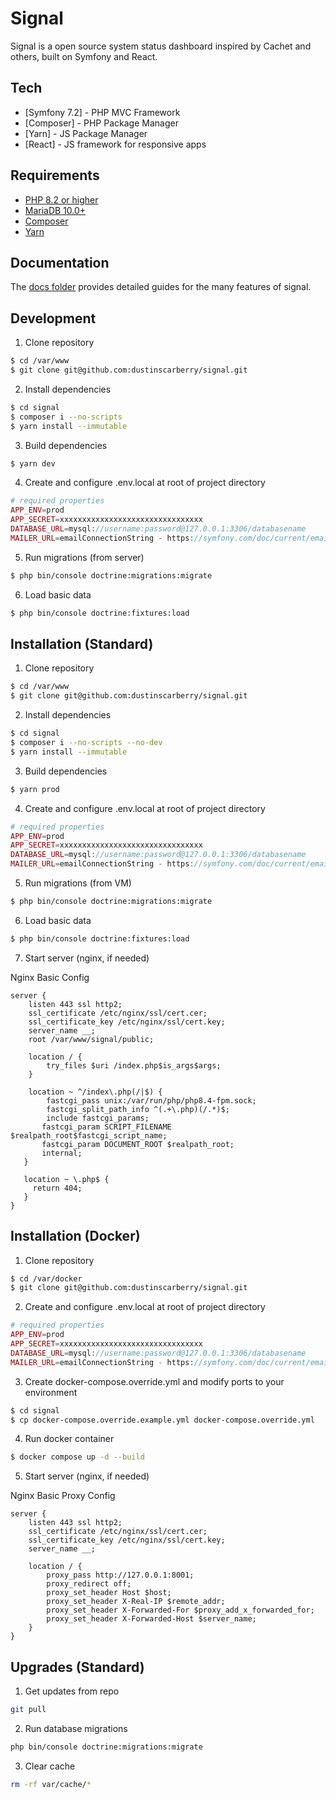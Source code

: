 # Signal

Signal is a open source system status dashboard inspired by Cachet and others, built on Symfony and React.

## Tech ##

* [Symfony 7.2] - PHP MVC Framework
* [Composer] - PHP Package Manager
* [Yarn] - JS Package Manager
* [React] - JS framework for responsive apps

## Requirements ##

* [PHP 8.2 or higher](https://www.php.net/)
* [MariaDB 10.0+](https://mariadb.org/)
* [Composer](https://getcomposer.org/)
* [Yarn](https://yarnpkg.com/)

## Documentation ##

The [docs folder](docs/) provides detailed guides for the many features of signal.

## Development

1. Clone repository

```sh
$ cd /var/www
$ git clone git@github.com:dustinscarberry/signal.git
```

2. Install dependencies

```sh
$ cd signal
$ composer i --no-scripts
$ yarn install --immutable
```

3. Build dependencies

```sh
$ yarn dev
```

4. Create and configure .env.local at root of project directory

```php
# required properties
APP_ENV=prod
APP_SECRET=xxxxxxxxxxxxxxxxxxxxxxxxxxxxxxxx
DATABASE_URL=mysql://username:password@127.0.0.1:3306/databasename
MAILER_URL=emailConnectionString - https://symfony.com/doc/current/email.html#configuration
```

5. Run migrations (from server)

```sh
$ php bin/console doctrine:migrations:migrate
```

6. Load basic data
```sh
$ php bin/console doctrine:fixtures:load
```

## Installation (Standard)

1. Clone repository

```sh
$ cd /var/www
$ git clone git@github.com:dustinscarberry/signal.git
```

2. Install dependencies

```sh
$ cd signal
$ composer i --no-scripts --no-dev
$ yarn install --immutable
```

3. Build dependencies

```sh
$ yarn prod
```

4. Create and configure .env.local at root of project directory

```php
# required properties
APP_ENV=prod
APP_SECRET=xxxxxxxxxxxxxxxxxxxxxxxxxxxxxxxx
DATABASE_URL=mysql://username:password@127.0.0.1:3306/databasename
MAILER_URL=emailConnectionString - https://symfony.com/doc/current/email.html#configuration
```

5. Run migrations (from VM)

```sh
$ php bin/console doctrine:migrations:migrate
```

6. Load basic data
```sh
$ php bin/console doctrine:fixtures:load
```

7. Start server (nginx, if needed)

Nginx Basic Config

```nginx
server {
    listen 443 ssl http2;
    ssl_certificate /etc/nginx/ssl/cert.cer;
    ssl_certificate_key /etc/nginx/ssl/cert.key;
    server_name __;
    root /var/www/signal/public;

    location / {
        try_files $uri /index.php$is_args$args;
    }

    location ~ ^/index\.php(/|$) {
        fastcgi_pass unix:/var/run/php/php8.4-fpm.sock;
        fastcgi_split_path_info ^(.+\.php)(/.*)$;
        include fastcgi_params;
       fastcgi_param SCRIPT_FILENAME $realpath_root$fastcgi_script_name;
       fastcgi_param DOCUMENT_ROOT $realpath_root;
       internal;
   }

   location ~ \.php$ {
     return 404;
   }
}
```

## Installation (Docker)

1. Clone repository

```sh
$ cd /var/docker
$ git clone git@github.com:dustinscarberry/signal.git
```

2. Create and configure .env.local at root of project directory

```php
# required properties
APP_ENV=prod
APP_SECRET=xxxxxxxxxxxxxxxxxxxxxxxxxxxxxxxx
DATABASE_URL=mysql://username:password@127.0.0.1:3306/databasename
MAILER_URL=emailConnectionString - https://symfony.com/doc/current/email.html#configuration
```

3. Create docker-compose.override.yml and modify ports to your environment
```sh
$ cd signal
$ cp docker-compose.override.example.yml docker-compose.override.yml
```

4. Run docker container

```sh
$ docker compose up -d --build
```

5. Start server (nginx, if needed)

Nginx Basic Proxy Config

```nginx
server {
    listen 443 ssl http2;
    ssl_certificate /etc/nginx/ssl/cert.cer;
    ssl_certificate_key /etc/nginx/ssl/cert.key;
    server_name __;

    location / {
        proxy_pass http://127.0.0.1:8001;
        proxy_redirect off;
        proxy_set_header Host $host;
        proxy_set_header X-Real-IP $remote_addr;
        proxy_set_header X-Forwarded-For $proxy_add_x_forwarded_for;
        proxy_set_header X-Forwarded-Host $server_name;
    }
}
```

## Upgrades (Standard)

1. Get updates from repo

```sh
git pull
```

2. Run database migrations

```sh
php bin/console doctrine:migrations:migrate
```

3. Clear cache

```sh
rm -rf var/cache/*
```
